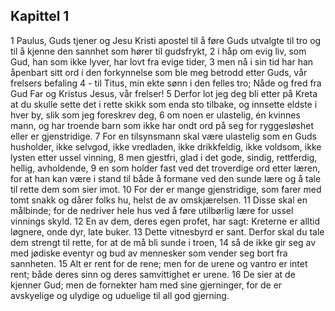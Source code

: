 ## Kapittel 1

1 Paulus, Guds tjener og Jesu Kristi apostel til å føre Guds utvalgte til tro og til å kjenne den sannhet som hører til gudsfrykt,
2 i håp om evig liv, som Gud, han som ikke lyver, har lovt fra evige tider,
3 men nå i sin tid har han åpenbart sitt ord i den forkynnelse som ble meg betrodd etter Guds, vår frelsers befaling
4 - til Titus, min ekte sønn i den felles tro; Nåde og fred fra Gud Far og Kristus Jesus, vår frelser!
5 Derfor lot jeg deg bli etter på Kreta at du skulle sette det i rette skikk som enda sto tilbake, og innsette eldste i hver by, slik som jeg foreskrev deg,
6 om noen er ulastelig, én kvinnes mann, og har troende barn som ikke har ondt ord på seg for ryggesløshet eller er gjenstridige.
7 For en tilsynsmann skal være ulastelig som en Guds husholder, ikke selvgod, ikke vredladen, ikke drikkfeldig, ikke voldsom, ikke lysten etter ussel vinning,
8 men gjestfri, glad i det gode, sindig, rettferdig, hellig, avholdende,
9 en som holder fast ved det troverdige ord etter læren, for at han kan være i stand til både å formane ved den sunde lære og å tale til rette dem som sier imot.
10 For der er mange gjenstridige, som farer med tomt snakk og dårer folks hu, helst de av omskjærelsen.
11 Disse skal en målbinde; for de nedriver hele hus ved å føre utilbørlig lære for ussel vinnings skyld.
12 En av dem, deres egen profet, har sagt: Kreterne er alltid løgnere, onde dyr, late buker.
13 Dette vitnesbyrd er sant. Derfor skal du tale dem strengt til rette, for at de må bli sunde i troen,
14 så de ikke gir seg av med jødiske eventyr og bud av mennesker som vender seg bort fra sannheten.
15 Alt er rent for de rene; men for de urene og vantro er intet rent; både deres sinn og deres samvittighet er urene.
16 De sier at de kjenner Gud; men de fornekter ham med sine gjerninger, for de er avskyelige og ulydige og uduelige til all god gjerning.
